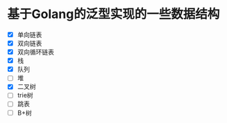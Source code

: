 # 基于Golang的泛型实现的一些数据结构

* [X] 单向链表
* [X] 双向链表
* [X] 双向循环链表
* [X] 栈
* [X] 队列
* [ ] 堆
* [X] 二叉树
* [ ] trie树
* [ ] 跳表
* [ ] B+树
